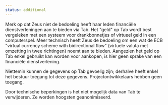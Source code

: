 ```yaml
---
status: additional
---
```


Merk op dat Zeus niet de bedoeling heeft haar leden financiële dienstverleningen aan te bieden via Tab. Het "geld" op Tab wordt best vergeleken met een systeem voor drankbonnetjes of virtueel geld in een computerspel. Meer technisch heeft Zeus de bedoeling om een wat de ECB "virtual currency scheme with bidirectional flow" (virtuele valuta met omzetting in twee richtingen) noemt aan te bieden. Aangezien het geld op Tab enkel gebruikt kan worden voor aankopen, is hier geen sprake van een financiële dienstverlening.

Niettemin kunnen de gegevens op Tab gevoelig zijn; derhalve heeft enkel het bestuur toegang tot deze gegevens. Projectontwikkelaars hebben geen toegang. 

Door technische beperkingen is het niet mogelijk data van Tab te verwijderen. Ze worden hoogsten geanonimiseerd.

